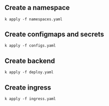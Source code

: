 #

## Create a namespace
```
k apply -f namespaces.yaml
```

## Create configmaps and secrets
```
k apply -f configs.yaml
```

## Create backend
```
k apply -f deploy.yaml
```

## Create ingress
```
k apply -f ingress.yaml
```
